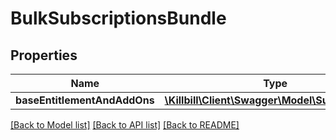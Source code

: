 # BulkSubscriptionsBundle

## Properties
Name | Type | Description | Notes
------------ | ------------- | ------------- | -------------
**baseEntitlementAndAddOns** | [**\Killbill\Client\Swagger\Model\Subscription[]**](Subscription.md) |  | 

[[Back to Model list]](../README.md#documentation-for-models) [[Back to API list]](../README.md#documentation-for-api-endpoints) [[Back to README]](../README.md)

